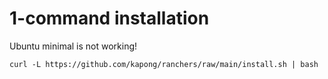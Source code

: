# 1-command installation

Ubuntu minimal is not working!

```
curl -L https://github.com/kapong/ranchers/raw/main/install.sh | bash
```